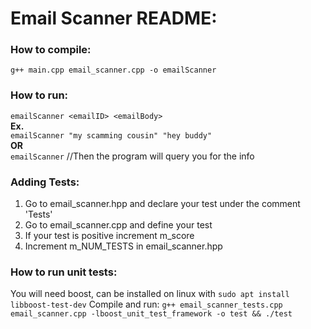 # Email Scanner README:  
  
### How to compile:  
`g++ main.cpp email_scanner.cpp -o emailScanner`

### How to run:
`emailScanner <emailID> <emailBody>`  
__Ex.__  
`emailScanner "my scamming cousin" "hey buddy"`  
__OR__  
`emailScanner` //Then the program will query you for the info  

### Adding Tests:
1. Go to email_scanner.hpp and declare your test under the comment 'Tests'  
2. Go to email_scanner.cpp and define your test  
3. If your test is positive increment m_score  
3. Increment m_NUM_TESTS in email_scanner.hpp  

### How to run unit tests:
You will need boost, can be installed on linux with `sudo apt install libboost-test-dev`
Compile and run: `g++ email_scanner_tests.cpp email_scanner.cpp -lboost_unit_test_framework -o test && ./test`
